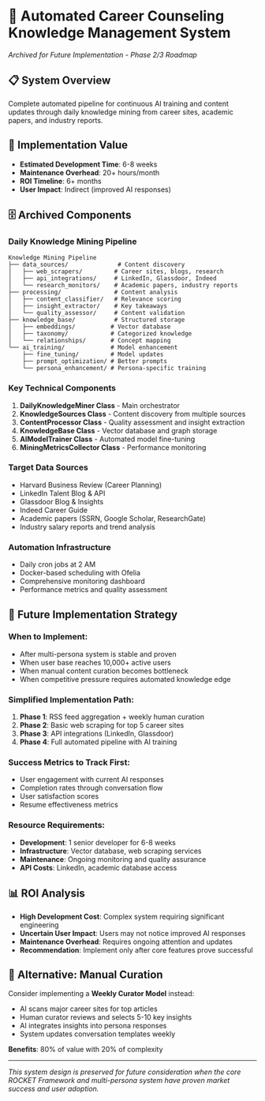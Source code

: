 # 🤖 Automated Career Counseling Knowledge Management System
*Archived for Future Implementation - Phase 2/3 Roadmap*

## 📋 **System Overview**
Complete automated pipeline for continuous AI training and content updates through daily knowledge mining from career sites, academic papers, and industry reports.

## 🎯 **Implementation Value**
- **Estimated Development Time**: 6-8 weeks
- **Maintenance Overhead**: 20+ hours/month
- **ROI Timeline**: 6+ months
- **User Impact**: Indirect (improved AI responses)

## 🗄️ **Archived Components**

### **Daily Knowledge Mining Pipeline**
```
Knowledge Mining Pipeline
├── data_sources/              # Content discovery
│   ├── web_scrapers/         # Career sites, blogs, research
│   ├── api_integrations/     # LinkedIn, Glassdoor, Indeed
│   └── research_monitors/    # Academic papers, industry reports
├── processing/               # Content analysis
│   ├── content_classifier/   # Relevance scoring
│   ├── insight_extractor/    # Key takeaways
│   └── quality_assessor/     # Content validation
├── knowledge_base/           # Structured storage
│   ├── embeddings/          # Vector database
│   ├── taxonomy/            # Categorized knowledge  
│   └── relationships/       # Concept mapping
└── ai_training/             # Model enhancement
    ├── fine_tuning/         # Model updates
    ├── prompt_optimization/ # Better prompts
    └── persona_enhancement/ # Persona-specific training
```

### **Key Technical Components**
1. **DailyKnowledgeMiner Class** - Main orchestrator
2. **KnowledgeSources Class** - Content discovery from multiple sources
3. **ContentProcessor Class** - Quality assessment and insight extraction
4. **KnowledgeBase Class** - Vector database and graph storage
5. **AIModelTrainer Class** - Automated model fine-tuning
6. **MiningMetricsCollector Class** - Performance monitoring

### **Target Data Sources**
- Harvard Business Review (Career Planning)
- LinkedIn Talent Blog & API
- Glassdoor Blog & Insights
- Indeed Career Guide
- Academic papers (SSRN, Google Scholar, ResearchGate)
- Industry salary reports and trend analysis

### **Automation Infrastructure**
- Daily cron jobs at 2 AM
- Docker-based scheduling with Ofelia
- Comprehensive monitoring dashboard
- Performance metrics and quality assessment

## 🔮 **Future Implementation Strategy**

### **When to Implement:**
- After multi-persona system is stable and proven
- When user base reaches 10,000+ active users
- When manual content curation becomes bottleneck
- When competitive pressure requires automated knowledge edge

### **Simplified Implementation Path:**
1. **Phase 1**: RSS feed aggregation + weekly human curation
2. **Phase 2**: Basic web scraping for top 5 career sites
3. **Phase 3**: API integrations (LinkedIn, Glassdoor)
4. **Phase 4**: Full automated pipeline with AI training

### **Success Metrics to Track First:**
- User engagement with current AI responses
- Completion rates through conversation flow
- User satisfaction scores
- Resume effectiveness metrics

### **Resource Requirements:**
- **Development**: 1 senior developer for 6-8 weeks
- **Infrastructure**: Vector database, web scraping services
- **Maintenance**: Ongoing monitoring and quality assurance
- **API Costs**: LinkedIn, academic database access

## 📊 **ROI Analysis**
- **High Development Cost**: Complex system requiring significant engineering
- **Uncertain User Impact**: Users may not notice improved AI responses
- **Maintenance Overhead**: Requires ongoing attention and updates
- **Recommendation**: Implement only after core features prove successful

## 🔄 **Alternative: Manual Curation**
Consider implementing a **Weekly Curator Model** instead:
- AI scans major career sites for top articles
- Human curator reviews and selects 5-10 key insights  
- AI integrates insights into persona responses
- System updates conversation templates weekly

**Benefits**: 80% of value with 20% of complexity

---

*This system design is preserved for future consideration when the core ROCKET Framework and multi-persona system have proven market success and user adoption.*